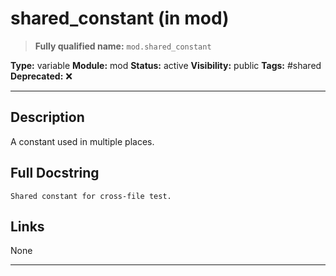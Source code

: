 # shared_constant (in mod)
> **Fully qualified name:** `mod.shared_constant`

**Type:** variable
**Module:** mod
**Status:** active
**Visibility:** public
**Tags:** #shared
**Deprecated:** ❌

---

## Description
A constant used in multiple places.

## Full Docstring
```
Shared constant for cross-file test.
```

## Links
None

---
